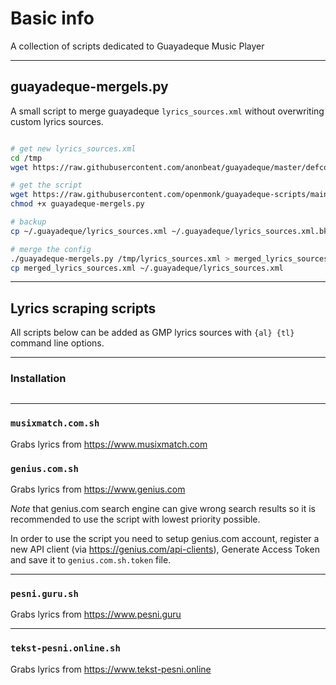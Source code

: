 
# Basic info

A collection of scripts dedicated to Guayadeque Music Player

---

## guayadeque-mergels.py

A small script to merge guayadeque `lyrics_sources.xml` without overwriting custom lyrics sources.

```bash

# get new lyrics_sources.xml
cd /tmp
wget https://raw.githubusercontent.com/anonbeat/guayadeque/master/defconfig/lyrics_sources.xml

# get the script
wget https://raw.githubusercontent.com/openmonk/guayadeque-scripts/main/guayadeque-mergels.py
chmod +x guayadeque-mergels.py

# backup
cp ~/.guayadeque/lyrics_sources.xml ~/.guayadeque/lyrics_sources.xml.bk

# merge the config
./guayadeque-mergels.py /tmp/lyrics_sources.xml > merged_lyrics_sources.xml
cp merged_lyrics_sources.xml ~/.guayadeque/lyrics_sources.xml

```

---

## Lyrics scraping scripts 

All scripts below can be added as GMP lyrics sources with ``{al} {tl}`` command line options.

---

### Installation

```bash

```

---

### ``musixmatch.com.sh``

Grabs lyrics from https://www.musixmatch.com

### ``genius.com.sh``

Grabs lyrics from https://www.genius.com

*Note* that genius.com search engine can give wrong search results so it is recommended to use the script with lowest priority possible.

In order to use the script you need to setup genius.com account, register a new API client (via https://genius.com/api-clients), Generate Access Token and save it to ``genius.com.sh.token`` file.

---

### ``pesni.guru.sh``

Grabs lyrics from https://www.pesni.guru

---

### ``tekst-pesni.online.sh``

Grabs lyrics from https://www.tekst-pesni.online
